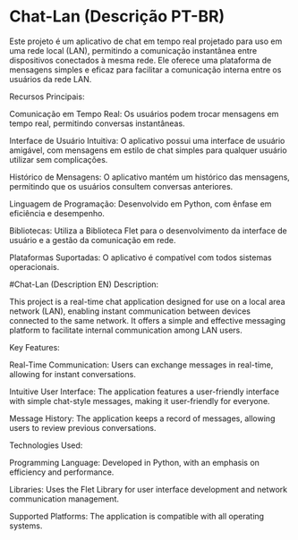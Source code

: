 # Chat-Lan (Descrição PT-BR)
Este projeto é um aplicativo de chat em tempo real projetado para uso em uma rede local (LAN), permitindo a comunicação instantânea entre dispositivos conectados à mesma rede. Ele oferece uma plataforma de mensagens simples e eficaz para facilitar a comunicação interna entre os usuários da rede LAN.

Recursos Principais:

Comunicação em Tempo Real: Os usuários podem trocar mensagens em tempo real, permitindo conversas instantâneas.

Interface de Usuário Intuitiva: O aplicativo possui uma interface de usuário amigável, com mensagens em estilo de chat simples para qualquer usuário utilizar sem complicações.

Histórico de Mensagens: O aplicativo mantém um histórico das mensagens, permitindo que os usuários consultem conversas anteriores.

Linguagem de Programação: Desenvolvido em Python, com ênfase em eficiência e desempenho.

Bibliotecas: Utiliza a Biblioteca Flet para o desenvolvimento da interface de usuário e a gestão da comunicação em rede.

Plataformas Suportadas: O aplicativo é compatível com todos sistemas operacionais.

#Chat-Lan (Description EN)
Description:

This project is a real-time chat application designed for use on a local area network (LAN), enabling instant communication between devices connected to the same network. 
It offers a simple and effective messaging platform to facilitate internal communication among LAN users.

Key Features:

Real-Time Communication: Users can exchange messages in real-time, allowing for instant conversations.

Intuitive User Interface: The application features a user-friendly interface with simple chat-style messages, making it user-friendly for everyone.

Message History: The application keeps a record of messages, allowing users to review previous conversations.

Technologies Used:

Programming Language: Developed in Python, with an emphasis on efficiency and performance.

Libraries: Uses the Flet Library for user interface development and network communication management.

Supported Platforms: The application is compatible with all operating systems.


